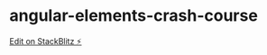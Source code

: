 # angular-elements-crash-course

[Edit on StackBlitz ⚡️](https://stackblitz.com/edit/angular-elements-crash-course)